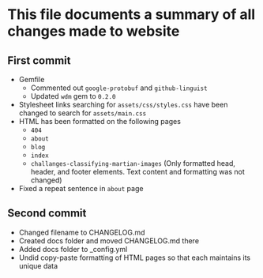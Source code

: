 # This file documents a summary of all changes made to website
## First commit
- Gemfile
  - Commented out `google-protobuf` and `github-linguist`
  - Updated `wdm` gem to `0.2.0`
- Stylesheet links searching for `assets/css/styles.css` have been changed to search for `assets/main.css`
- HTML has been formatted on the following pages
  - `404`
  - `about`
  - `blog`
  - `index`
  - `challanges-classifying-martian-images` (Only formatted head, header, and footer elements. Text content and formatting was not changed)
- Fixed a repeat sentence in `about` page
## Second commit
- Changed filename to CHANGELOG.md
- Created docs folder and moved CHANGELOG.md there
- Added docs folder to _config.yml 
- Undid copy-paste formatting of HTML pages so that each maintains its unique data